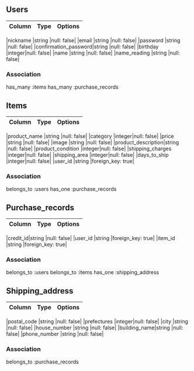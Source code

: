 ## Users

|Column|Type|Options|
|------|----|-------|

|nickname             |string |null: false|
|email                |string |null: false|
|password             |string |null: false|
|confirmation_password|string |null: false|
|birthday             |integer|null: false|
|name                 |string |null: false|
|name_reading         |string |null: false|

### Association

has_many :items
has_many :purchase_records


## Items

|Column|Type|Options|
|------|----|-------|

|product_name       |string |null: false|
|category           |integer|null: false|
|price              |string |null: false|
|image              |string |null: false|
|product_description|string |null: false|
|product_condition  |integer|null: false|
|shipping_charges   |integer|null: false|
|shipping_area      |integer|null: false|
|days_to_ship       |integer|null: false|
|user_id            |string |foreign_key: true|

### Association
belongs_to :users
has_one :purchase_records


## Purchase_records

|Column|Type|Options|
|------|----|-------|

|credit_id|string |null: false|
|user_id  |string |foreign_key: true|
|item_id  |string |foreign_key: true|

### Association
belongs_to :users
belongs_to :items
has_one :shipping_address


## Shipping_address

|Column|Type|Options|
|------|----|-------|

|postal_code  |string |null: false|
|prefectures  |integer|null: false|
|city         |string |null: false|
|house_number |string |null: false|
|building_name|string |null: false|
|phone_number |string |null: false|

### Association
belongs_to :purchase_records
